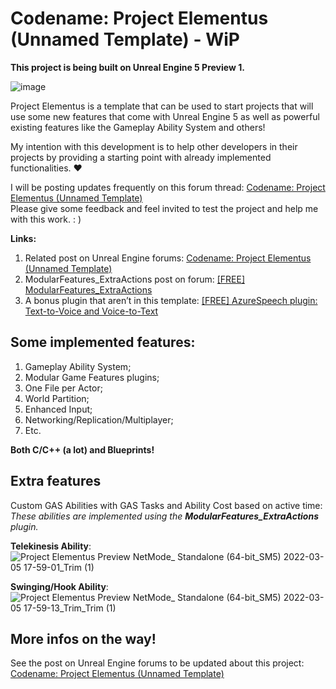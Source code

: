 # Codename: Project Elementus (Unnamed Template) - WiP

**This project is being built on Unreal Engine 5 Preview 1.**

![image](https://user-images.githubusercontent.com/77353979/156900459-40a40db1-da1b-44de-a11b-514bde09d73f.png)

Project Elementus is a template that can be used to start projects that will use some new features that come with Unreal Engine 5 as well as powerful existing features like the Gameplay Ability System and others!

My intention with this development is to help other developers in their projects by providing a starting point with already implemented functionalities. ❤️

I will be posting updates frequently on this forum thread: [Codename: Project Elementus (Unnamed Template)](https://forums.unrealengine.com/t/codename-project-elementus-unnamed-template/273595)  
Please give some feedback and feel invited to test the project and help me with this work. : )

**Links:**
1. Related post on Unreal Engine forums: [Codename: Project Elementus (Unnamed Template)](https://forums.unrealengine.com/t/codename-project-elementus-unnamed-template/273595)
2. ModularFeatures_ExtraActions post on forum: [[FREE] ModularFeatures_ExtraActions](https://forums.unrealengine.com/t/free-modularfeatures-extraactions/495400)
3. A bonus plugin that aren’t in this template: [[FREE] AzureSpeech plugin: Text-to-Voice and Voice-to-Text](https://forums.unrealengine.com/t/free-azurespeech-plugin-text-to-voice-and-voice-to-text/495394)

## Some implemented features:

1. Gameplay Ability System;  
2. Modular Game Features plugins;  
3. One File per Actor;  
4. World Partition;  
5. Enhanced Input;  
6. Networking/Replication/Multiplayer;  
7. Etc.  

**Both C/C++ (a lot) and Blueprints!**

## Extra features
Custom GAS Abilities with GAS Tasks and Ability Cost based on active time:  
*These abilities are implemented using the **ModularFeatures_ExtraActions** plugin.*  

**Telekinesis Ability**:  
![Project Elementus Preview  NetMode_ Standalone   (64-bit_SM5) 2022-03-05 17-59-01_Trim (1)](https://user-images.githubusercontent.com/77353979/156900594-5fb191b1-757f-4f02-ad3f-45baf6aba92b.gif)


**Swinging/Hook Ability**:  
![Project Elementus Preview  NetMode_ Standalone   (64-bit_SM5) 2022-03-05 17-59-13_Trim_Trim (1)](https://user-images.githubusercontent.com/77353979/156900598-d8f199fc-7f9e-422b-98bf-c9ea1ed930f8.gif)



## More infos on the way!

See the post on Unreal Engine forums to be updated about this project: [Codename: Project Elementus (Unnamed Template)](https://forums.unrealengine.com/t/codename-project-elementus-unnamed-template/273595)
